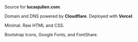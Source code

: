 Source for **lucasjulien.com**.

Domain and DNS powered by **Cloudflare**. Deployed with **Vercel**.

Minimal. Raw HTML and CSS. 

Bootstrap Icons, Google Fonts, and FontShare.

